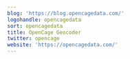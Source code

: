 ```yaml
---
blog: 'https://blog.opencagedata.com/'
logohandle: opencagedata
sort: opencagedata
title: OpenCage Geocoder
twitter: opencage
website: 'https://opencagedata.com/'
---
```


